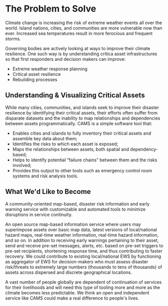 # The Problem to Solve

Climate change is increasing the risk of extreme weather events all over the world. Island nations, cities, and communities are more vulnerable now than ever. Increased sea temperatures result in more ferocious and frequent storms. 

Governing bodies are actively looking at ways to improve their climate resilience. One such way is by understanding critica asset infrastructures so that first responders and decision makers can improve:

- Extreme weather response planning
- Critical asset resilience
- Rebuilding processes

## Understanding & Visualizing Critical Assets

While many cities, communities, and islands seek to improve their disaster resilience by identifying their critical assets, their efforts often suffer from disparate datasets and the inability to map relationships and dependencies between assets programmatically. CAMS is a simple software tool that:

- Enables cities and islands to fully inventory their critical assets and assemble key data about them;
- Identifies the risks to which each asset is exposed;
- Maps the relationships between assets, both spatial and dependency-based;
- Helps to identify potential “failure chains” between them and the risks involved;
- Provides this output to other tools such as emergency control room systems and risk analysis tools.

## What We'd Like to Become

A community-oriented map-based, disaster risk information and early warning service with customizable and automated tools to minimize disruptions in service continuity.

An open source map-based information service where users may superimpose assets over basic map data, latest versions of local/national hazard maps, real-time weather information, real-time hazard information, and so on. In addition to receiving early warnings pertaining to their asset, send and receive pre-set messages, alerts, etc. based on pre-set triggers to pre-set recipients, shortening response time, and thus contributing to faster recovery. We could contribute to existing local/national EWS by functioning as aggregator of EWS for decision-makers who must assess disaster risk/threats to extremely large numbers (thousands to tens of thousands) of assets across dispersed and discrete geographical locations.

A vast number of people globally are dependent of continuation of services for their livelihoods and will need this type of tooling more and more as the climate becomes less predictable. We think an open and independent service like CAMS could make a real difference to people's lives.
